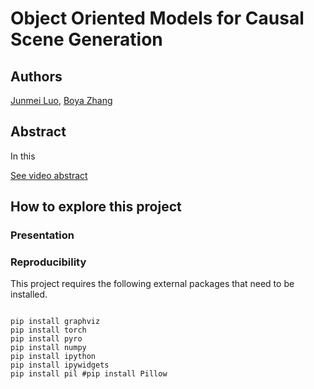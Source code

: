 # Object Oriented Models for Causal Scene Generation

## Authors

[Junmei Luo](https://www.linkedin.com/in/junmei-luo/), [Boya Zhang
](https://www.linkedin.com/in/boya-bella-zhang/)

## Abstract

In this 

[See video abstract](https://www.youtube.com/watch?v=o3GfnEjTdIQ)

## How to explore this project



### Presentation

### Reproducibility

This project requires the following external packages that need to be installed.

<p><code>
pip install graphviz
pip install torch
pip install pyro
pip install numpy 
pip install ipython
pip install ipywidgets
pip install pil #pip install Pillow
</code></p>